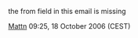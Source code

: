 the from field in this email is missing


[Mattn](User:Mattn "wikilink") 09:25, 18 October 2006 (CEST)